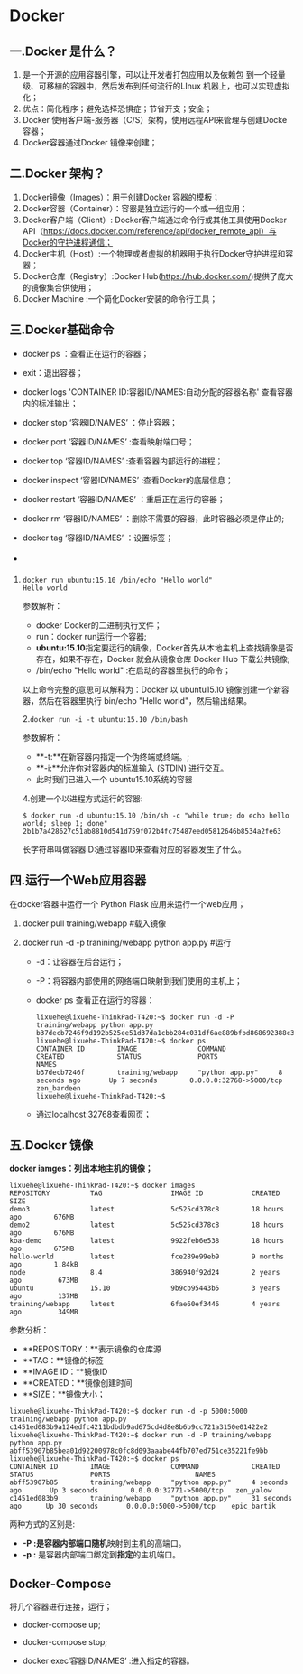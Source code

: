# Docker

## 一.Docker 是什么？

1. 是一个开源的应用容器引擎，可以让开发者打包应用以及依赖包 到一个轻量级、可移植的容器中，然后发布到任何流行的LInux 机器上，也可以实现虚拟化；
2. 优点：简化程序；避免选择恐惧症；节省开支；安全；
3. Docker 使用客户端-服务器（C/S）架构，使用远程API来管理与创建Docke容器；
4. Docker容器通过Docker 镜像来创建；

## 二.Docker 架构？

1. Docker镜像（Images）：用于创建Docker 容器的模板；
2. Docker容器（Container）：容器是独立运行的一个或一组应用；
3. Docker客户端（Client）: Docker客户端通过命令行或其他工具使用Docker API（https://docs.docker.com/reference/api/docker_remote_api）与Docker的守护进程通信；
4. Docker主机（Host）:一个物理或者虚拟的机器用于执行Docker守护进程和容器；
5. Docker仓库（Registry）:Docker Hub(https://hub.docker.com/)提供了庞大的镜像集合供使用；
6. Docker Machine :一个简化Docker安装的命令行工具；

## 三.Docker基础命令

* docker ps ：查看正在运行的容器；

* exit：退出容器；

* docker  logs 'CONTAINER ID:容器ID/NAMES:自动分配的容器名称'  查看容器内的标准输出；

* docker stop ‘容器ID/NAMES’ ：停止容器；

* docker port  ‘容器ID/NAMES’ :查看映射端口号；

* docker top  ‘容器ID/NAMES’ :查看容器内部运行的进程；

* docker inspect ‘容器ID/NAMES’ :查看Docker的底层信息；

* docker restart ‘容器ID/NAMES’ ：重启正在运行的容器；

* docker rm ‘容器ID/NAMES’ ：删除不需要的容器，此时容器必须是停止的;

* docker tag ‘容器ID/NAMES’ ：设置标签；

* #### 

1. ```
   docker run ubuntu:15.10 /bin/echo "Hello world"
   Hello world
   ```

   参数解析：

   * docker  Docker的二进制执行文件；
   * run：docker run运行一个容器;
   * **ubuntu:15.10**指定要运行的镜像，Docker首先从本地主机上查找镜像是否存在，如果不存在，Docker 就会从镜像仓库 Docker Hub 下载公共镜像;
   * /bin/echo "Hello world" :在启动的容器里执行的命令；

   以上命令完整的意思可以解释为：Docker 以 ubuntu15.10 镜像创建一个新容器，然后在容器里执行 bin/echo "Hello world"，然后输出结果。

   2.```docker run -i -t ubuntu:15.10 /bin/bash```

   参数解析：

   * **-t:**在新容器内指定一个伪终端或终端。;
   * **-i:**允许你对容器内的标准输入 (STDIN) 进行交互。
   * 此时我们已进入一个 ubuntu15.10系统的容器

   4.创建一个以进程方式运行的容器:

   ```
   $ docker run -d ubuntu:15.10 /bin/sh -c "while true; do echo hello world; sleep 1; done"
   2b1b7a428627c51ab8810d541d759f072b4fc75487eed05812646b8534a2fe63
   ```

   长字符串叫做容器ID:通过容器ID来查看对应的容器发生了什么。

## 四.运行一个Web应用容器

在docker容器中运行一个 Python Flask 应用来运行一个web应用；

1. docker pull training/webapp #载入镜像

2. docker run -d -p tranining/webapp python app.py  #运行

   * -d：让容器在后台运行；

   * -P：将容器内部使用的网络端口映射到我们使用的主机上；

   * docker ps 查看正在运行的容器：

     ```
     lixuehe@lixuehe-ThinkPad-T420:~$ docker run -d -P training/webapp python app.py
     b37decb7246f9d192b525ee51d37da1cbb284c031df6ae889bfbd868692388c3
     lixuehe@lixuehe-ThinkPad-T420:~$ docker ps
     CONTAINER ID        IMAGE               COMMAND             CREATED             STATUS              PORTS                     NAMES
     b37decb7246f        training/webapp     "python app.py"     8 seconds ago       Up 7 seconds        0.0.0.0:32768->5000/tcp   zen_bardeen
     lixuehe@lixuehe-ThinkPad-T420:~$ 
     
     ```

   * 通过localhost:32768查看网页；

## 五.Docker 镜像

**docker iamges：列出本地主机的镜像；**

```
lixuehe@lixuehe-ThinkPad-T420:~$ docker images
REPOSITORY          TAG                 IMAGE ID            CREATED             SIZE
demo3               latest              5c525cd378c8        18 hours ago        676MB
demo2               latest              5c525cd378c8        18 hours ago        676MB
koa-demo            latest              9922feb6e538        18 hours ago        675MB
hello-world         latest              fce289e99eb9        9 months ago        1.84kB
node                8.4                 386940f92d24        2 years ago         673MB
ubuntu              15.10               9b9cb95443b5        3 years ago         137MB
training/webapp     latest              6fae60ef3446        4 years ago         349MB
```

参数分析：

- **REPOSITORY：**表示镜像的仓库源
- **TAG：**镜像的标签
- **IMAGE ID：**镜像ID
- **CREATED：**镜像创建时间
- **SIZE：**镜像大小；

```
lixuehe@lixuehe-ThinkPad-T420:~$ docker run -d -p 5000:5000 training/webapp python app.py
c1451ed083b9a124edfc4211bdbdb9ad675cd4d8e8b6b9cc721a3150e01422e2
lixuehe@lixuehe-ThinkPad-T420:~$ docker run -d -P training/webapp python app.py
abff53907b85bea01d92200978c0fc8d093aaabe44fb707ed751ce35221fe9bb
lixuehe@lixuehe-ThinkPad-T420:~$ docker ps
CONTAINER ID        IMAGE               COMMAND             CREATED             STATUS              PORTS                     NAMES
abff53907b85        training/webapp     "python app.py"     4 seconds ago       Up 3 seconds        0.0.0.0:32771->5000/tcp   zen_yalow
c1451ed083b9        training/webapp     "python app.py"     31 seconds ago      Up 30 seconds       0.0.0.0:5000->5000/tcp    epic_bartik

```

两种方式的区别是:

- **-P :**是容器内部端口**随机**映射到主机的高端口。
- **-p :** 是容器内部端口绑定到**指定**的主机端口。

## Docker-Compose

将几个容器进行连接，运行；

* docker-compose up;

* docker-compose stop;

* docker exec‘容器ID/NAMES’  :进入指定的容器。